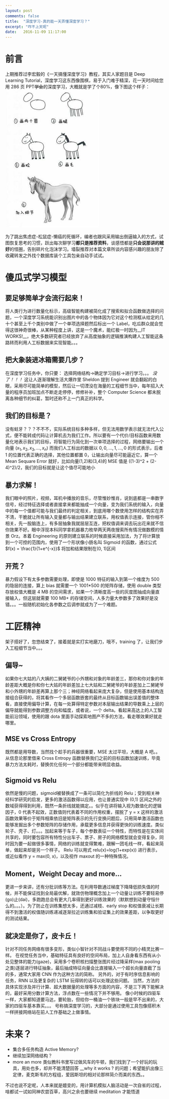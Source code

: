 ```yaml
---
layout: post
comments: false
title:  "深度学习-真的能一天弄懂深度学习？"
excerpt: "咋不上天呢"
date:   2016-11-09 11:17:00
---
```


# 前言
上期推荐过李宏毅的《一天搞懂深度学习》教程，其实人家题目是 Deep Learning Tutorial，深度学习这东西像围棋，易于入门难于精深，花一天时间给您用 286 页 PPT~~学会~~的深度学习，大概就是学了个80%，像下图这个样子：
<img src="/assets/huama.jpg">

为了跳出焦虑症-松鼠症-懒癌的死循环，编者也跟风采用输出倒逼输入的方式，试图恢复思考的习惯，跃出每次聊学习**都只是推荐资料**，谈感悟都是**只会说那讲的贼好**的怪圈，告别碎片化泡沫学习。墙裂推荐对本篇文章所谈内容感兴趣的朋友除了收藏转发之外找个数据库装个工具包亲自动手试试。

# 傻瓜式学习模型
## 要足够简单才会流行起来！
将人类行为进行数量化标示，高级智能构建被简化成了搜索和拟合函数做选择的问题，一个深度学习系统能识别出图片中的各个物体因为它对这个检测框从给定的几十个甚至上千个类别中做了一个单项选择题然后标出一个 Label，吃瓜群众就会觉得这很神奇很棒，从某种程度上讲，这是一个魔术，能红极一时因为__IT WORKS!__，绝大多数研究者已经放弃了从高度抽象的逻辑推演构建人工智能这条路转而利用人工标数据来实现智能。。。
## 把大象装进冰箱需要几步？
在深度学习任务中，你只要：
选择网络结构->确定学习目标->进行学习。。。
*没了！！！*
这让人逐渐理解生活大爆炸里 Sheldon 提到 Engineer 就会翻起的白眼，采用尽可能简单的模型，然后让一切湮没在海量的工程细节当中，每年招入大量的程序员加班加点不断走走停停，修修补补，整个 Computer Science 都未脱离各种细节的纠葛，暂时还称不上一门真正的科学。
## 我们的目标是？
没有蛀牙？？？不不不，实际系统目标多种多样，但无法用数学表示就无法代入公式，便不能转成代码让计算机去为我们工作。所以要有一个代价/目标函数来用数量化地表示我们的目标，将智能行为简化到一次单项选择的过程，网络要输出一个向量
$(x_1, x_2, x_3, ..., x_n)$
而我们人工标出的数据以
${0, 0, ..., 1, ..., 0}$
的形式表示，后者 1 的位置代表正确的选择，其他位置都置 0，让输出向量尽可能逼近它，算一个 Mean Sequare Error 就好，比如向量(1,2)和(3,4)的 MSE 值是 ((1-3)^2 + (2-4)^2)/2，我们的目标就是让这个值尽可能地小
## 暴力求解！
我们眼中的照片，视频，耳机中播放的音乐，尽管惟妙惟肖，说到底都是一串数字信号，经过特征选择或者直接拿来都能抽成一个向量，变为我们系统的输入，向量中的每一个值都可能与我们最终的判定相关，到底用哪个数使用怎样的结构实在弄不清，干脆就让所有输入变量都与输出结果建立联系，用权值表示连接，管你相不相关，先一股脑连上，有多层抽象我就层层互连，把权值调来调去玩出花来就不信你效果不好。眼中浮现本科同学拿机器暴力枚举两天两夜搜索所有情况做数模的情景 Orz。本着 Engineering 的原则建立联系的时候直接采用加法，为了将计算放到一个可控的范围内，使用了一个形状像小肠名叫 Sigmoid 的函数，通过公式
$f(x) = \frac{1}{1+e^{-x}}$
将加和结果限制在(0, 1)区间
## 开荒？
暴力假设下有太多参数需要处理，即使是 1000 特征的输入到第一个维度为 500 的隐层的连接，算上 bias 就需要一个 1001*500 的矩阵存储，使用 double 类型存放权值大概是 4 MB 的空间需求，如果一个清晰度高一些的灰度图抽成向量直接输入，但这层就需要 100 MB+ 的存储空间，人多力量大参数多了效果好是没错。。。一般随机初始化各参数之后调参就成为了一个难题。

# 工匠精神
架子搭好了，忽悠结束了，接着就是实打实地磨刀，哦不，training 了，让我们步入工程细节当中。。。
## 偏导~
如果你七大姑的八大姨的二舅姥爷的小外甥和对象的年龄差三，那你和你对象的年龄差距大概是你和你七大姑的年龄差加上七大姑和二舅姥爷的年龄差加上二舅姥爷和小外甥的年龄差再算上那个三；神经网络看起来庞大复杂，但是使用基本结构连接组合获得的，将其看作一个多层函数嵌套的最终从目标函数输出误差值的整体看，直接使用偏导计算，在每一处算得特定参数对本层输出结果的导数乘上上层的偏导就能得到参数调整方向和幅度，或者说，一个 delta。看起来高达上的人工智能前沿领域，使用的跟 dota 里面手动探索地图产不多的方法，看走哪效果好就走哪里。

## MSE vs Cross Entropy
既然都是用导数，当然找个趁手的兵器很重要，MSE 太过平坦，大概是 A 吧。。从信息论那里借来 Cross Entropy 函数替换我们之前的目标函数加速训练，毕竟暴力方法太耗时，替换优化任何一个部分都能带来明显收益。

## Sigmoid vs Relu
依然是慢的问题，sigmoid被替换成了一条可以简化为折线的 Relu；受到相关神经科学研究的启发，更多的激活函数得以应用，也让普通实现中 (0,1) 区间之外的数域获得得到利用，既然一条折线就能搞定。。似乎在讲将输入视为数值化的逻辑因子，0 代表不起效，正数值则代表着不同的作用权重，摆脱了 y = x 这样的激活函数效果等价于矩阵相乘依旧是矩阵表示的先行变换问题后，只用简单激活函数也能够发掘出多个参数矩阵的存储作用，承载更多信息并获得更快的训练速度。类似轮子、壳子、灯。。。加起来等于车子，每个参数表征一个特性，而特性是在实体间共享的，同时要包容所有特性分出车子、票子、房子的网络模型就会变得复杂，同时因为要一起做很多事情，网络的训练就变得繁难，跟解一团毛线一样，看起来简单，做起来却是另一个样子。
Relu 可以用式 relu(x)=log(1+exp(x)) 进行表示，或近似看作 y = max(0, x)，以及视作 maxout 的一种特殊情况。

## Moment，Weight Decay and more...
更进一步来讲，还有分批训练等方法。在利用导数通过梯度下降降低损失值的时候，并不能保证找到全局最优解，就效仿物理概念加上一个动量让训练不要轻易停(go)止(dai)，多跑跑总会有更大几率得到更好训练效果的（默默想到动量守恒什么的。。。）。为了防止在训练集想太多，还通过减枝、early stop 和权值衰减让长期得不到激活的权值随训练递减逐渐拉近训练集和验证集上的效果差距，以争取更好的测试结果。

## 就决定是你了，皮卡丘！
针对不同任务网络有很多变形，类似小智针对不同战斗要使用不同的小精灵比赛一样。
在视觉任务当中，基础特征具有良好的空间布局，加上人自身看东西有从小处见整体的能力(gaze)，采用多个卷积核扫描整张图片经过降采样(max pooling之类)逐层进行特征抽象，最后抽成特征向量会比直接输入一个超长向量直截了当的多，通常大家用 CNN 作为这种方法的简称。
另外的，对于有时序信息影响的任务，RNN 以及更复杂的 LSTM 玩得转的话可以处理这些问题。
当然，方法的具体实现涉及并行计算、超大数据量的处理等多方面的内容，不是三下两下能解决的，最好采用分数计算方法，浮点数在一些情况下并不够用。
像小时候的四驱车一样，大家都知道要马达，要轮胎，但给你一桶油一个铁块一般是早不出来的，大家的四驱车基本靠买。。。
号称搞深度学习的，大部分是通过使用工具包像搭积木一样拼接网络站在前人工作基础之上做事情。

# 未来？
+ 集合多任务构造 Active Memory?
+ 继续加深网络结构？
+ more an more
类似教科书里写过做风车的牛顿，我们找到了一个好玩的玩具，用处也多，却并不能清楚回答 __why it works ? 的问题；希望能扒出像三定律，麦克斯韦的方程组，爱因斯坦的相对论那样简介而美的东西。。

不过也说不定呢，人本来就是嬗变的，用计算机模拟人脑活动是一次自省的过程，啥都试一试如同神农尝百草，高兴之余也要继续 meditation 才能悟道

